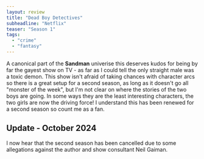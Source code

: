 ```yaml
---
layout: review
title: "Dead Boy Detectives"
subheadline: "Netflix"
teaser: "Season 1"
tags:
  - "crime"
  - "fantasy"
---
```


A canonical part of the **Sandman** univerise this deserves
kudos for being by far the gayest show on TV - as far as I could tell the only
straight male was a toxic demon. This show isn't afraid of taking chances with
character arcs so there is a great setup for a second season, as long as it
doesn't go all "monster of the week", but I'm not clear on where the stories
of the two boys are going. In some ways they are the least interesting characters,
the two girls are now the driving force! I understand this has been renewed for a
second season so count me as a fan.

## Update - October 2024

I now hear that the second season has been cancelled due to some allegations
against the author and show consultant Neil Gaiman.
